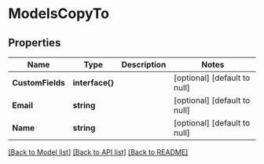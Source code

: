 # ModelsCopyTo

## Properties
Name | Type | Description | Notes
------------ | ------------- | ------------- | -------------
**CustomFields** | **interface{}** |  | [optional] [default to null]
**Email** | **string** |  | [optional] [default to null]
**Name** | **string** |  | [optional] [default to null]

[[Back to Model list]](../README.md#documentation-for-models) [[Back to API list]](../README.md#documentation-for-api-endpoints) [[Back to README]](../README.md)


